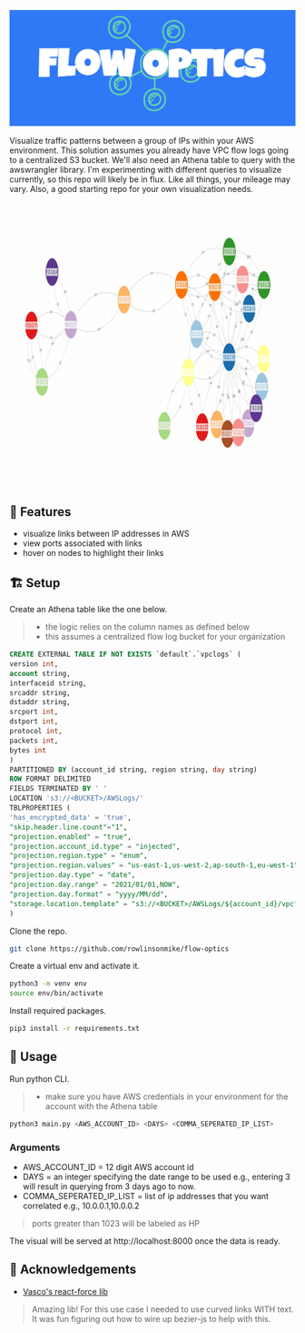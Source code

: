 
![Flow Optics](./assets/flow-optics.png)

Visualize traffic patterns between a group of IPs within your AWS environment. This solution assumes you already have VPC flow logs going to a centralized S3 bucket. We'll also need an Athena table to query with the awswrangler library. I'm experimenting with different queries to visualize currently, so this repo will likely be in flux. Like all things, your mileage may vary. Also, a good starting repo for your own visualization needs. 

<p align="center">
    <img height="500px" src="./assets/example.gif">
</p>

## 🦄 Features 

- visualize links between IP addresses in AWS
- view ports associated with links
- hover on nodes to highlight their links


## 🏗️ Setup

Create an Athena table like the one below.
> - the logic relies on the column names as defined below 
> - this assumes a centralized flow log bucket for your organization

```sql
CREATE EXTERNAL TABLE IF NOT EXISTS `default`.`vpclogs` (
version int,
account string,
interfaceid string,
srcaddr string,
dstaddr string,
srcport int,
dstport int,
protocol int,
packets int,
bytes int
)
PARTITIONED BY (account_id string, region string, day string)
ROW FORMAT DELIMITED
FIELDS TERMINATED BY ' '
LOCATION 's3://<BUCKET>/AWSLogs/'
TBLPROPERTIES (
'has_encrypted_data' = 'true',
"skip.header.line.count"="1",
"projection.enabled" = "true",
"projection.account_id.type" = "injected",
"projection.region.type" = "enum",
"projection.region.values" = "us-east-1,us-west-2,ap-south-1,eu-west-1",
"projection.day.type" = "date",
"projection.day.range" = "2021/01/01,NOW",
"projection.day.format" = "yyyy/MM/dd",
"storage.location.template" = "s3://<BUCKET>/AWSLogs/${account_id}/vpcflowlogs/${region}/${day}/"
)
```


Clone the repo.

```bash
git clone https://github.com/rowlinsonmike/flow-optics
```

Create a virtual env and activate it.

```bash
python3 -m venv env
source env/bin/activate
```

Install required packages.

```bash
pip3 install -r requirements.txt
```
    
## 💫 Usage

Run python CLI.
> - make sure you have AWS credentials in your environment for the account with the Athena table

```bash
python3 main.py <AWS_ACCOUNT_ID> <DAYS> <COMMA_SEPERATED_IP_LIST>
```

### Arguments
- AWS_ACCOUNT_ID = 12 digit AWS account id
- DAYS = an integer specifying the date range to be used e.g., entering 3 will result in querying from 3 days ago to now. 
- COMMA_SEPERATED_IP_LIST = list of ip addresses that you want correlated e.g., 10.0.0.1,10.0.0.2

> ports greater than 1023 will be labeled as HP

The visual will be served at http://localhost:8000 once the data is ready.


## 🙌 Acknowledgements

 - [Vasco's react-force lib](https://github.com/vasturiano/force-graph)

 > Amazing lib! For this use case I needed to use curved links WITH text. It was fun figuring out how to wire up bezier-js to help with this. 


